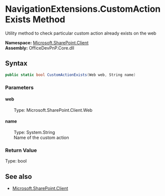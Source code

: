# NavigationExtensions.CustomActionExists Method  
Utility method to check particular custom action already exists on the web  

**Namespace:** [Microsoft.SharePoint.Client](Microsoft.SharePoint.Client.md)  
**Assembly:** OfficeDevPnP.Core.dll  
## Syntax
```C#
public static bool CustomActionExists(Web web, String name)
```
### Parameters
#### web  
&emsp;&emsp;Type: Microsoft.SharePoint.Client.Web  

#### name  
&emsp;&emsp;Type: System.String  
&emsp;&emsp;Name of the custom action  

### Return Value
Type: bool  


## See also
- [Microsoft.SharePoint.Client](Microsoft.SharePoint.Client.md)
